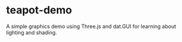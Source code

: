 # teapot-demo
A simple graphics demo using Three.js and dat.GUI for learning about lighting and shading.
